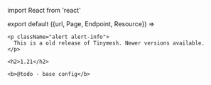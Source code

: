 import React from 'react'

export default ({url, Page, Endpoint, Resource}) =>
  <Resource resource="config/1.21" url={url} name="1.21">

    <p className="alert alert-info">
      This is a old release of Tinymesh. Newer versions available.
    </p>

    <h2>1.21</h2>

    <b>@todo - base config</b>
  </Resource>
